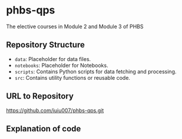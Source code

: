 # phbs-qps
The elective courses in Module 2 and Module 3 of PHBS 

## Repository Structure
- `data`: Placeholder for data files.
- `notebooks`: Placeholder for Notebooks.
- `scripts`: Contains Python scripts for data fetching and processing.
- `src`: Contains utility functions or reusable code.
  
## URL to Repository
https://github.com/iuiu007/phbs-qps.git

## Explanation of code
